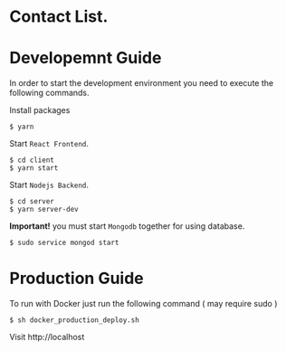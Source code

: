 # Contact List.


# Developemnt Guide
In order to start the development environment you need to execute the following commands.

Install packages
```
$ yarn
```

Start `React Frontend`.
```
$ cd client
$ yarn start
```

Start `Nodejs Backend`.
```
$ cd server 
$ yarn server-dev
```

**Important!** you must start `Mongodb` together for using database.
```
$ sudo service mongod start
```

# Production Guide

To run with Docker just run the following command ( may require sudo )
```
$ sh docker_production_deploy.sh
```

Visit http://localhost
